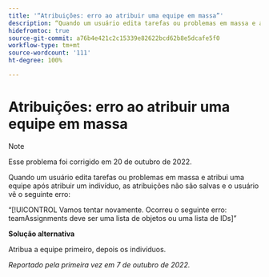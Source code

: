 ```yaml
---
title: '“Atribuições: erro ao atribuir uma equipe em massa”'
description: “Quando um usuário edita tarefas ou problemas em massa e atribui uma equipe após atribuir um indivíduo, as atribuições não são salvas e o usuário vê um erro.”
hidefromtoc: true
source-git-commit: a76b4e421c2c15339e82622bcd62b8e5dcafe5f0
workflow-type: tm+mt
source-wordcount: '111'
ht-degree: 100%

---
```



# Atribuições: erro ao atribuir uma equipe em massa

>[!NOTE]
>
>Esse problema foi corrigido em 20 de outubro de 2022.

Quando um usuário edita tarefas ou problemas em massa e atribui uma equipe após atribuir um indivíduo, as atribuições não são salvas e o usuário vê o seguinte erro:

“[!UICONTROL Vamos tentar novamente. Ocorreu o seguinte erro: teamAssignments deve ser uma lista de objetos ou uma lista de IDs]”

**Solução alternativa**

Atribua a equipe primeiro, depois os indivíduos.

_Reportado pela primeira vez em 7 de outubro de 2022._

